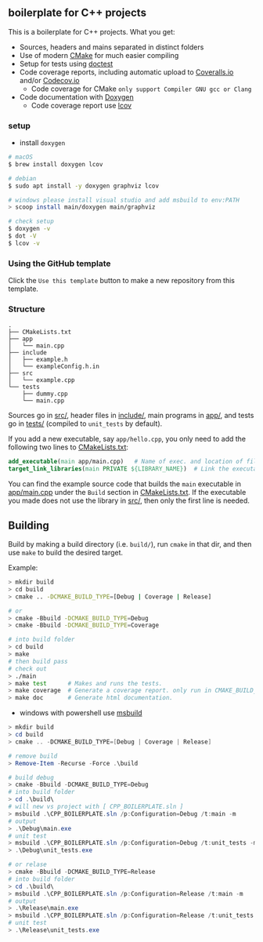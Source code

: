 ## boilerplate for C++ projects

This is a boilerplate for C++ projects. What you get:

- Sources, headers and mains separated in distinct folders
- Use of modern [CMake](https://cmake.org/) for much easier compiling
- Setup for tests using [doctest](https://github.com/onqtam/doctest)
- Code coverage reports, including automatic upload to [Coveralls.io](https://coveralls.io/) and/or [Codecov.io](https://codecov.io)
  - Code coverage for CMake `only support Compiler GNU gcc or Clang`
- Code documentation with [Doxygen](http://www.stack.nl/~dimitri/doxygen/)
  - Code coverage report use [lcov](https://github.com/linux-test-project/lcov)


### setup

- install `doxygen`

```bash
# macOS
$ brew install doxygen lcov

# debian
$ sudo apt install -y doxygen graphviz lcov

# windows please install visual studio and add msbuild to env:PATH
> scoop install main/doxygen main/graphviz

# check setup
$ doxygen -v
$ dot -V
$ lcov -v
```

### Using the GitHub template

Click the `Use this template` button to make a new repository from this template.

### Structure

``` text
.
├── CMakeLists.txt
├── app
│   └── main.cpp
├── include
│   ├── example.h
│   └── exampleConfig.h.in
├── src
│   └── example.cpp
└── tests
    ├── dummy.cpp
    └── main.cpp
```

Sources go in [src/](src/), header files in [include/](include/), main programs in [app/](app), and
tests go in [tests/](tests/) (compiled to `unit_tests` by default).

If you add a new executable, say `app/hello.cpp`, you only need to add the following two lines to [CMakeLists.txt](CMakeLists.txt):

``` cmake
add_executable(main app/main.cpp)   # Name of exec. and location of file.
target_link_libraries(main PRIVATE ${LIBRARY_NAME})  # Link the executable to lib built from src/*.cpp (if it uses it).
```

You can find the example source code that builds the `main` executable in [app/main.cpp](app/main.cpp) under the `Build` section in [CMakeLists.txt](CMakeLists.txt).
If the executable you made does not use the library in [src/](src), then only the first line is needed.

## Building

Build by making a build directory (i.e. `build/`), run `cmake` in that dir, and then use `make` to build the desired target.

Example:

``` bash
> mkdir build
> cd build
> cmake .. -DCMAKE_BUILD_TYPE=[Debug | Coverage | Release]

# or
> cmake -Bbuild -DCMAKE_BUILD_TYPE=Debug
> cmake -Bbuild -DCMAKE_BUILD_TYPE=Coverage

# into build folder
> cd build
> make
# then build pass
# check out
> ./main
> make test      # Makes and runs the tests.
> make coverage  # Generate a coverage report. only run in CMAKE_BUILD_TYPE=Coverage
> make doc       # Generate html documentation.
```

- windows with powershell use [msbuild](https://learn.microsoft.com/cpp/build/msbuild-visual-cpp)

```ps1
> mkdir build
> cd build
> cmake .. -DCMAKE_BUILD_TYPE=[Debug | Coverage | Release]

# remove build
> Remove-Item -Recurse -Force .\build

# build debug
> cmake -Bbuild -DCMAKE_BUILD_TYPE=Debug
# into build folder
> cd .\build\
# will new vs project with [ CPP_BOILERPLATE.sln ]
> msbuild .\CPP_BOILERPLATE.sln /p:Configuration=Debug /t:main -m
# output
> .\Debug\main.exe
# unit test
> msbuild .\CPP_BOILERPLATE.sln /p:Configuration=Debug /t:unit_tests -m
> .\Debug\unit_tests.exe

# or relase
> cmake -Bbuild -DCMAKE_BUILD_TYPE=Release
# into build folder
> cd .\build\
> msbuild .\CPP_BOILERPLATE.sln /p:Configuration=Release /t:main -m
# output
> .\Release\main.exe
> msbuild .\CPP_BOILERPLATE.sln /p:Configuration=Release /t:unit_tests -m
# unit test
> .\Release\unit_tests.exe
```